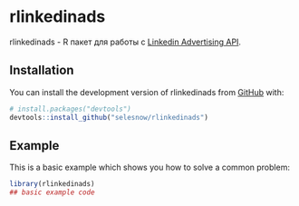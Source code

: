 
# rlinkedinads

<!-- badges: start -->
<!-- badges: end -->

rlinkedinads - R пакет для работы с [Linkedin Advertising API](https://developer.linkedin.com/product-catalog/marketing/advertising-api).

## Installation

You can install the development version of rlinkedinads from [GitHub](https://github.com/rlinkedinads) with:

``` r
# install.packages("devtools")
devtools::install_github("selesnow/rlinkedinads")
```

## Example

This is a basic example which shows you how to solve a common problem:

``` r
library(rlinkedinads)
## basic example code
```

